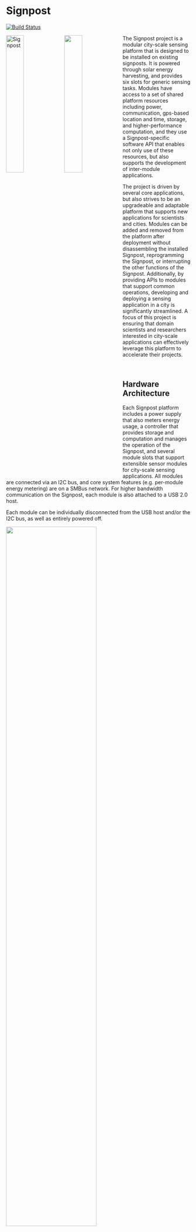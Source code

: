 Signpost
========

[![Build Status](https://travis-ci.org/lab11/signpost-software.svg?branch=master)](https://travis-ci.org/lab11/signpost-software)

<img src="https://raw.githubusercontent.com/lab11/signpost/master/media/signpost_on_sign_full_666x1000.jpg" alt="Signpost" width="31%" align="left" />
<img src="https://raw.githubusercontent.com/lab11/signpost/master/media/signpost_close_up_662x1000.jpg" align="left" width="31%" />

The Signpost project is a modular city-scale sensing platform that is designed 
to be installed on existing signposts. It is powered through solar energy harvesting, 
and provides six slots for generic sensing tasks. Modules have access to
a set of shared platform resources including power, communication, gps-based
location and time, storage, and higher-performance computation, and they
use a Signpost-specific software API that enables not only use of these
resources, but also supports the development of inter-module applications.

The project is driven by several core applications, but also strives to be
an upgradeable and adaptable platform that supports new applications
for scientists and cities. Modules can be added and removed from the platform
after deployment without disassembling the installed Signpost, reprogramming
the Signpost, or interrupting the other functions of the Signpost. Additionally,
by providing APIs to modules that support common operations, developing and
deploying a sensing application in a city is significantly streamlined. A focus
of this project is ensuring that domain scientists and researchers interested
in city-scale applications can effectively leverage this platform to accelerate
their projects.


<br />

Hardware Architecture
---------------------

Each Signpost platform includes a power supply that also meters energy usage, a controller that provides
storage and computation and manages the operation of the Signpost, and several module slots that support
extensible sensor modules for city-scale sensing applications. All modules are connected via an I2C bus,
and core system features (e.g. per-module energy metering) are on a SMBus network. For higher bandwidth
communication on the Signpost, each module is also attached to a USB 2.0 host.

Each module can be individually disconnected from the USB host and/or the I2C bus, as well as entirely
powered off.

<img src="https://raw.githubusercontent.com/lab11/signpost/master/media/signpost_arch_1000x445.jpg" width="70%" />


Software Architecture
--------------------

Signpost sensor modules access platform resources through the Signpost API, which
is a library that sits between the user's applications and the Signpost I2C bus.
The API is easily ported, only requiring I2C master/slave, GPIO, and timers. It
currently is ported [Tock](https://github.com/helena-project/tock) and [ARM MBed-OS](https://mbed.com),
with a port coming soon for Arduino. 
Please see the [Signpost API documentation](https://github.com/lab11/signpost-software/blob/master/ApiGuide.md).

<img src="https://raw.githubusercontent.com/lab11/signpost/master/media/signpost_software_transparent.png" width="70%" />


Current Project Status
----------------------

Signposts are currently being deployed on campus at UC Berkeley. We have 5 Signposts
deployed and more than 20 built and awaiting deployment approval. On
these signposts we have modules sensing audio amplitude on seven spectrum bands, 
ambient environmental markers including temperature, pressure, and humidity, RF Spectrum
monitoring from 15-2700 MHz, and a microwave-radar based motion sensor. We are 
working to build applications such as distributed traffic monitoring on the
deployed platforms.

Signpost development kits have been designed to facilitate sensor module
and software development without requiring a full signpost platform. The
development kits have the ability to fully emulate a signpost including
energy metering and a Signpost radio module.

We are working to release version 1.0 of the Signpost Software API. 

Getting Involved
----------------

There are several ways to get involved with the Signpost Project! These
include building and deploying full signpost platforms, deploying new
sensor modules on our existing platforms, or deploying new applications on
existing sensor modules. If you would like to deploy city-scale sensing applications
using Signpost, please email <signpost-admin@eecs.berkeley.edu>.

Below are getting started guides for the Signpost platform.

 - [Creating a Sensor Module](https://github.com/lab11/signpost/blob/master/docs/Creating-Modules.md)
 - [Signpost API Guide](https://github.com/lab11/signpost-software/blob/master/docs/ApiGuide.md)

Roadmap
-------

Developing the Signpost platform is an ongoing effort with several primary
goals:

- Designing a programming model for running applications across a network of
Signposts. This should truly simplify creating interesting and useful applications,
and not discourage development by imposing unnecessary hurdles.
- Creating a HW/SW test framework for accelerating module development.
- Deploying several driving applications on the existing signpost deployment.
- Collaborating with other researchers to serve as a foundation for city-scale sensing
and wireless research.


### History


- **April 2018**: We are presenting the signpost paper and an associated demo at IPSN 2018 in Porto, Portugal.
- **February 2018**: The [signpost paper](https://arxiv.org/pdf/1802.07805.pdf) is released on the arXiv.
- **January 2018**: Signpost accepted to IPSN 2018!
- **November 2017**: Signpost demo at Sensys 2017!
- **Fall 2017**: 20 Signposts were built and deployed for the TerraSwarm Annual Review! 5 of these are still deployed
on UC Berkeley's campus, and we are awaiting approval to deploy the remaining 15 signposts. We successfully
collaborated with researchers from UIUC and UC San Diego to demonstrate audio event detection on Signposts
and high-fidelity data backhaul to a drone deployed upon event detection. Check out the [video](https://www.youtube.com/watch?v=CGQCMqiHP2c).
- **August 2017**: Signpost presentation at the Intel Secure Internet of Things Retreat. A Signpost was transported
and successfully deployed for the 48 hours of the retreat, becoming operational in less that five minutes.
- **Summer 2017**: The first Signposts are being deployed on UC Berkeley's campus!
- **Winter 2017**: Signpost v0.2 released for the
[TerraSwarm Signpost Workshop](https://www.terraswarm.org/urbanheartbeat/wiki/Main/SignpostWorkshop).
This workshop featured the release of the Debug Backplane, initial API
implementations for signpost modules, and tutorials for getting started with
the Signpost platform.
- **Fall 2016**: Signpost v0.1 presented at [TerraSwarm Annual Review](https://www.terraswarm.org/conferences/16/annual/).
The demo included six modules (ambient conditions, 2.4 GHz RF sensing, LoRa/BLE radios,
ambient audio level, microwave radar, and air quality sensing from UCSD), data communication
over LoRa to a gateway, and a real-time UI.
- **Summer 2016**: Discussions on physical design yield a prototype enclosure and module form factor.


Related Projects
----------------

City-scale sensing platforms are a growing area of research with several emerging
approaches:

- Chicago's [Array of Things](https://arrayofthings.github.io/)
- NYC's [SONYC](https://wp.nyu.edu/sonyc/)

We see Signpost as one part of the city-scale sensing ecosystem, and
we hope to eventually deploy dynamic applications that can be distributed
across high granularity energy-harvesting nodes (Signposts) and
powered nodes such as Array of Things. Hopefully applications
such as SONYC can lower the cost of deployment by running on
Signpost platforms.

License
-------

Licensed under either of

 * Apache License, Version 2.0
   ([LICENSE-APACHE](LICENSE-APACHE) or http://www.apache.org/licenses/LICENSE-2.0)
 * MIT license
   ([LICENSE-MIT](LICENSE-MIT) or http://opensource.org/licenses/MIT)

at your option.

### Contribution

Unless you explicitly state otherwise, any contribution intentionally submitted
for inclusion in the work by you, as defined in the Apache-2.0 license, shall be
dual licensed as above, without any additional terms or conditions.
